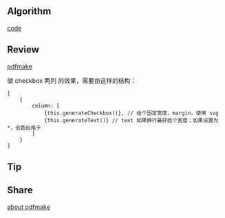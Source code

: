 ## Algorithm

[code](/images/temp/haha-2023-07-09.png)

## Review

[pdfmake](https://pdfmake.github.io/docs/0.1/)

做 checkbox 两列 的效果，需要由这样的结构：

```
[
    {
        column: [
            {this.generateCheckbox()}, // 给个固定宽度，margin，使用 svg
            {this.generateText()} // text 如果换行最好给个宽度；如果设置为*，会超出格子
        ]
    }
]
```

## Tip

## Share

[about pdfmake](https://medium.com/@rakeshuce1990/ionic-how-to-create-pdf-file-with-pdfmake-step-by-step-75b25aa541a4)
